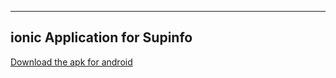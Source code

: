 ----
ionic Application for Supinfo
----

[Download the apk for android](https://gitcafe.com/Dioud/pollutionApp/blob/master/PollutionApp-debug.apk)